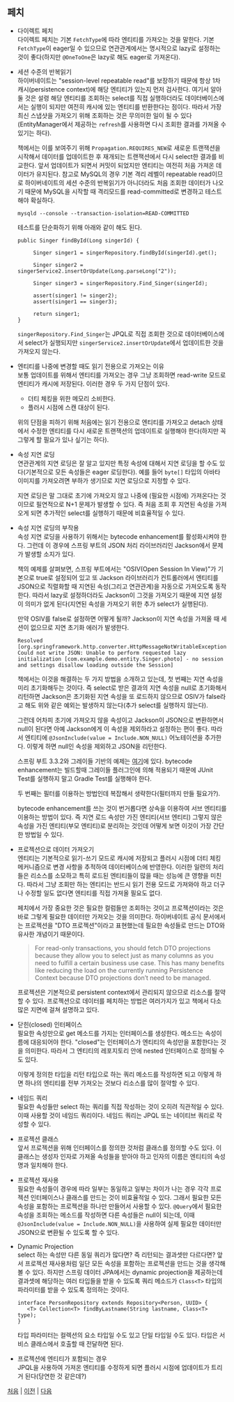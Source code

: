 ## 페치

- 다이렉트 페치  
다이렉트 페치는 기본 `FetchType`에 따라 엔티티를 가져오는 것을 말한다. 기본 `FetchType`이 eager일 수 있으므로 연관관계에서는 명시적으로 lazy로 설정하는 것이 좋다(하지만 `@OneToOne`은 lazy로 해도 eager로 가져온다).  

- 세션 수준의 반복읽기  
하이버네이트는 "session-level repeatable read"를 보장하기 때문에 항상 1차 캐시(persistence context)에 해당 엔티티가 있는지 먼저 검사한다. 여기서 알아둘 것은 설령 해당 엔티티를 조회하는 select를 직접 실행하더라도 데이터베이스에서는 실행이 되지만 여전히 캐시에 있는 엔티티를 반환한다는 점이다. 따라서 가장 최신 스냅샷을 가져오기 위해 조회하는 것은 무의미한 일이 될 수 있다(EntityManager에서 제공하는 `refresh`를 사용하면 다시 조회한 결과를 가져올 수 있기는 하다).  

  책에서는 이를 보여주기 위해 `Propagation.REQUIRES_NEW`로 새로운 트랜잭션을 시작해서 데이터를 업데이트한 후 재개되는 트랜잭션에서 다시 select한 결과를 비교한다. 앞서 업데이트가 되면서 커밋이 되었지만 엔티티는 여전히 처음 가져온 데이터가 유지된다. 참고로 MySQL의 경우 기본 격리 레벨이 repeatable read이므로 하이버네이트의 세션 수준의 반복읽기가 아니더라도 처음 조회한 데이터가 나오기 때문에 MySQL을 시작할 때 격리모드를 read-committed로 변경하고 테스트해야 확실하다.

  ```
  mysqld --console --transaction-isolation=READ-COMMITTED
  ```
  테스트를 단순화하기 위해 아래와 같이 해도 된다.
  ```
  public Singer findById(Long singerId) {		
		
       Singer singer1 = singerRepository.findById(singerId).get();
       
       Singer singer2 = singerService2.insertOrUpdate(Long.parseLong("2"));
       
       Singer singer3 = singerRepository.Find_Singer(singerId);
		
       assert(singer1 != singer2);
       assert(singer1 == singer3);
       
       return singer1;
  }
  ```
  `singerRepository.Find_Singer`는 JPQL로 직접 조회한 것으로 데이터베이스에서 select가 실행되지만 `singerService2.insertOrUpdate`에서 업데이트한 것을 가져오지 않는다. 

- 엔티티를 나중에 변경할 때도 읽기 전용으로 가져오는 이유  
보통 업데이트를 위해서 엔티티를 가져오는 경우 그냥 조회하면 read-write 모드로 엔티티가 캐시에 저장된다. 이러한 경우 두 가지 단점이 있다. 

  - 더티 체킹을 위한 메모리 소비한다.
  - 플러시 시점에 스캔 대상이 된다.

  위의 단점을 피하기 위해 처음에는 읽기 전용으로 엔티티를 가져오고 detach 상태에서 수정한 엔티티를 다시 새로운 트랜잭션의 업데이트로 실행해야 한다(하지만 꼭 그렇게 할 필요가 있나 싶기는 하다).

- 속성 지연 로딩  
연관관계의 지연 로딩은 잘 알고 있지만 특정 속성에 대해서 지연 로딩을 할 수도 있다(기본적으로 모든 속성들은 eager 로딩한다). 예를 들어 `byte[]` 타입의 아바타 이미지를 가져오려면 부하가 생기므로 지연 로딩으로 지정할 수 있다.  

  지연 로딩은 말 그대로 초기에 가져오지 않고 나중에 (필요한 시점에) 가져온다는 것이므로 필연적으로 N+1 문제가 발생할 수 있다. 즉 처음 조회 후 지연된 속성을 가져오게 되면 추가적인 select를 실행하기 때문에 비효율적일 수 있다.  

- 속성 지연 로딩의 부작용  
속성 지연 로딩을 사용하기 위해서는 bytecode enhancement를 활성화시켜야 한다. 그런데 이 경우에 스프링 부트의 JSON 처리 라이브러리인 Jackson에서 문제가 발생할 소지가 있다.  

  책의 예제를 살펴보면, 스프링 부트에서는 "OSIV(Open Session In View)"가 기본으로 true로 설정되어 있고 또 Jackson 라이브러리가 컨트롤러에서 엔티티를 JSON으로 직렬화할 때 지연된 속성(그리고 연관관계)을 자동으로 가져오도록 동작한다. 따라서 lazy로 설정하더라도 Jackson이 그것을 가져오기 때문에 지연 설정이 의미가 없게 된다(지연된 속성을 가져오기 위한 추가 select가 실행된다).  

  만약 OSIV를 false로 설정하면 어떻게 될까? Jackson이 지연 속성을 가져올 때 세션이 없으므로 지연 초기화 에러가 발생한다. 

  ```
  Resolved [org.springframework.http.converter.HttpMessageNotWritableException: Could not write JSON: Unable to perform requested lazy initialization [com.example.demo.entity.Singer.photo] - no session and settings disallow loading outside the Session]
  ``` 
  책에서는 이것을 해결하는 두 가지 방법을 소개하고 있는데, 첫 번째는 지연 속성을 미리 초기화해두는 것이다. 즉 select로 받은 결과의 지연 속성을 null로 초기화해서 리턴하면 Jackson은 초기화된 지연 속성을 또 로드하지 않으므로 OSIV가 false라고 해도 위와 같은 예외는 발생하지 않는다(추가 select를 실행하지 않는다).  

  그런데 어차피 초기에 가져오지 않을 속성이고 Jackson이 JSON으로 변환하면서 null이 된다면 아예 Jackson에게 이 속성을 제외하라고 설정하는 편이 좋다. 따라서 엔티티에 `@JsonInclude(value = Include.NON_NULL)` 어노테이션을 추가한다. 이렇게 하면 null인 속성을 제외하고 JSON을 리턴한다.  

  스프링 부트 3.3.2와 그레이들 기반의 예제는 [여기](./examples/demo-boot/)에 있다. bytecode enhancement는 빌드할때 그레이들 플러그인에 의해 적용되기 때문에 JUnit Test를 실행하지 말고 Gradle Test를 실행해야 한다. 

  두 번째는 필터를 이용하는 방법인데 복잡해서 생략한다(필터까지 만들 필요가?).  

  bytecode enhancement를 쓰는 것이 번거롭다면 상속을 이용하여 서브 엔티티를 이용하는 방법이 있다. 즉 지연 로드 속성만 가진 엔티티(서브 엔티티) 그렇지 않은 속성을 가진 엔티티(부모 엔티티)로 분리하는 것인데 어떻게 보면 이것이 가장 간단한 방법일 수 있다.

- 프로젝션으로 데이터 가져오기  
엔티티는 기본적으로 읽기-쓰기 모드로 캐시에 저장되고 플러시 시점에 더티 체킹 메커니즘으로 변경 사항을 추적하여 데이터베이스에 반영한다. 이러한 일련의 처리들은 리소스를 소모하고 특히 로드된 엔티티들이 많을 때는 성능에 큰 영향을 미친다. 따라서 그냥 조회만 하는 엔티티는 반드시 읽기 전용 모드로 가져와야 하고 더구나 수정할 일도 없다면 엔티티를 직접 가져올 필요도 없다.  
  
  페치에서 가장 중요한 것은 필요한 컬럼들만 조회하는 것이고 프로젝션이라는 것은 바로 그렇게 필요한 데이터만 가져오는 것을 의미한다. 하이버네이트 공식 문서에서는 프로젝션을 "DTO 프로젝션"이라고 표현했는데 필요한 속성들로 만드는 DTO와 유사한 개념이기 때문이다. 

  >For read-only transactions, you should fetch DTO projections because they allow you to select just as many columns as you need to fulfill a certain business use case. This has many benefits like reducing the load on the currently running Persistence Context because DTO projections don’t need to be managed.

  프로젝션은 기본적으로 persistent context에서 관리되지 않으므로 리소스를 절약할 수 있다. 프로젝션으로 데이터를 페치하는 방법은 여러가지가 있고 책에서 다소 많은 지면에 걸쳐 설명하고 있다. 

- 닫힌(closed) 인터페이스  
필요한 속성만으로 get 메소드를 가지는 인터페이스를 생성한다. 메소드는 속성이름에 대응되어야 한다. "closed"는 인터페이스가 엔티티의 속성만을 포함한다는 것을 의미한다. 따라서 그 엔티티의 레포지토리 안에 nested 인터페이스로 정의될 수도 있다.  

  이렇게 정의한 타입을 리턴 타입으로 하는 쿼리 메소드를 작성하면 되고 이렇게 하면 하나의 엔티티를 전부 가져오는 것보다 리소스를 많이 절약할 수 있다.  

- 네임드 쿼리  
필요한 속성들만 select 하는 쿼리를 직접 작성하는 것이 오히려 직관적일 수 있다. 이때 사용할 것이 네임드 쿼리이다. 네임드 쿼리는 JPQL 또는 네이티브 쿼리로 작성할 수 있다. 

- 프로젝션 클래스  
앞서 프로젝션을 위해 인터페이스를 정의한 것처럼 클래스를 정의할 수도 있다. 이 클래스는 생성자 인자로 가져올 속성들을 받아야 하고 인자의 이름은 엔티티의 속성명과 일치해야 한다.  

- 프로젝션 재사용  
필요한 속성들이 경우에 따라 일부는 동일하고 일부는 차이가 나는 경우 각각 프로젝션 인터페이스나 클래스를 만드는 것이 비효율적일 수 있다. 그래서 필요한 모든 속성을 포함하는 프로젝션을 하나만 만들어서 사용할 수 있다. `@Query`에서 필요한 속성을 조회하는 메소드를 작성하면 다른 속성들은 null이 되는데, 이때 `@JsonInclude(value = Include.NON_NULL)`을 사용하여 실제 필요한 데이터만 JSON으로 변환될 수 있도록 할 수 있다. 

- Dynamic Projection  
select 하는 속성만 다른 동일 쿼리가 많다면? 즉 리턴되는 결과셋만 다르다면? 앞서 프로젝션 재사용처럼 일단 모든 속성을 포함하는 프로젝션을 만드는 것을 생각해볼 수 있다. 하지만 스프링 데이터 JPA에서는 dynamic projection을 제공하는데 결과셋에 해당하는 여러 타입들을 받을 수 있도록 쿼리 메소드가 `Class<T>` 타입의 파라미터를 받을 수 있도록 정의하는 것이다. 

  ```
  interface PersonRepository extends Repository<Person, UUID> {
     <T> Collection<T> findByLastname(String lastname, Class<T> type);
  }
  ```
  타입 파라미터는 컬렉션의 요소 타입일 수도 있고 단일 타입일 수도 있다. 타입은 서비스 클래스에서 호출할 때 전달하면 된다. 

- 프로젝션에 엔티티가 포함되는 경우  
  JPQL을 사용하여 가져온 엔티티를 수정하게 되면 플러시 시점에 업데이트가 트리거 된다(당연한 것 같은데?)




[처음](../README.md) | [이전](../02/README.md) | [다음](../04/README.md) 